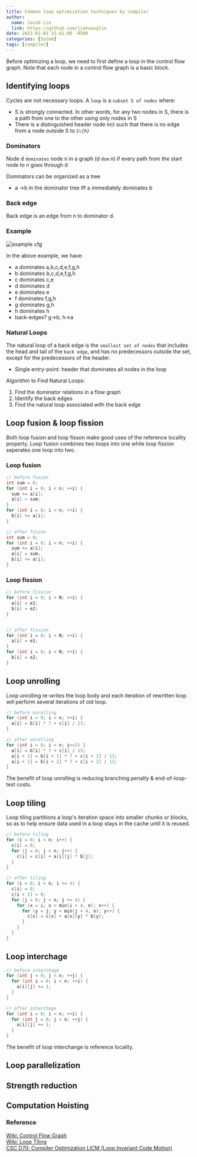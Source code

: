 ```yaml
---
title: Common loop optimization techniques by compiler
author:
  name: Jacob Lin
  link: https://github.com/jiahuanglin
date: 2022-01-01 15:41:00 -0500
categories: [Sytem]
tags: [compiler]
---
```


Before optimizing a loop, we need to first define a loop in the control flow graph. Note that each node in a control flow graph is a basic block.

## Identifying loops
Cycles are not necessary loops. A `loop` is a `subset S of nodes` where:
 - S is strongly connected. In other words, for any two nodes in S, there is a path from one to the other using only nodes in S
 - There is a distinguished header node *`h∈S`* such that there is no edge from a node outside S to *`S\{h}`*

### Dominators
Node d `dominates` node n in a graph (d `dom` n) if every path from
the start node to n goes through d

Dominators can be organized as a tree
  - a ->b in the dominator tree iff a immediately dominates b


### Back edge
Back edge is an edge from n to dominator d.

### Example
![example cfg](/assets/img/posts/loop-optimization/dominator-back-edge-example.jpg)

In the above example, we have:

- a dominates a,b,c,d,e,f,g,h 
- b dominates b,c,d,e,f,g,h 
- c dominates c,e 
- d dominates d 
- e dominates e 
- f dominates f,g,h 
- g dominates g,h 
- h dominates h 
- back-edges? g→b, h→a


### Natural Loops
The natural loop of a back edge is the `smallest set of nodes` that includes the head and tail of the `back edge`, and has no predecessors outside the set, except for the predecessors of the header.
  - Single entry-point: header that dominates all nodes in the loop

Algorithm to Find Natural Loops:
1. Find the dominator relations in a flow graph
2. Identify the back edges
3. Find the natural loop associated with the back edge

## Loop fusion & loop fission
Both loop fusion and loop fisson make good uses of the reference locality property. Loop fusion combines two loops into one while loop fission seperates one loop into two.

### Loop fusion
```c++
// before fusion
int sum = 0;
for (int i = 0; i < n; ++i) {
  sum += a[i];
  a[i] = sum;
}
for (int i = 0; i < n; ++i) {
  b[i] += a[i];
}

// after fusion
int sum = 0;
for (int i = 0; i < n; ++i) {
  sum += a[i];
  a[i] = sum;
  b[i] += a[i];
}
```

### Loop fission
```c++
// before fission
for (int i = 0; i < N; ++i) {
  a[i] = e1;
  b[i] = e2;
}


// after fission
for (int i = 0; i < N; ++i) {
  a[i] = e1;
}
for (int i = 0; i < N; ++i) {
  b[i] = e2;
}
```


## Loop unrolling
Loop unrolling re-writes the loop body and each iteration of rewritten loop will perform several iterations of old loop.

```c++
// before unrolling
for (int i = 0; i < n; ++i) {
  a[i] = b[i] * 7 + c[i] / 13;
}

// after unrolling
for (int i = 0; i < n; i+=3) {
  a[i] = b[i] * 7 + c[i] / 13;
  a[i + 1] = b[i + 1] * 7 + c[i + 1] / 13;
  a[i + 2] = b[i + 2] * 7 + c[i + 2] / 13;
}
```

The benefit of loop unrolling is reducing branching penalty & end-of-loop-test costs.

## Loop tiling
Loop tiling partitions a loop's iteration space into smaller chunks or blocks, so as to help ensure data used in a loop stays in the cache until it is reused.

```c++
// before tiling
for (i = 0; i < n; i++) {
  c[i] = 0;
  for (j = 0; j < n; j++) {
    c[i] = c[i] + a[i][j] * b[j];
  }
}

// after tiling
for (i = 0; i < n; i += 4) {
  c[i] = 0;
  c[i + 1] = 0;
  for (j = 0; j < n; j += 4) {
    for (x = i; x < min(i + 4, n); x++) {
      for (y = j; y < min(j + 4, n); y++) {
        c[x] = c[x] + a[x][y] * b[y];
      }
    }
  }
}
```

## Loop interchage
```c++
// before interchage
for (int j = 0; j < n; ++j) {
  for (int i = 0; i < n; ++i) {
    a[i][j] += 1;
  }
}

// after interchage
for (int i = 0; i < n; ++i) {
  for (int j = 0; j < n; ++j) {
    a[i][j] += 1;
  }
}
```
The benefit of loop interchange is reference locality.

## Loop parallelization

## Strength reduction

## Computation Hoisting


### Reference
[Wiki: Control Flow Graph](https://en.wikipedia.org/wiki/Control-flow_graph)\
[Wiki: Loop Tiling](https://en.wikipedia.org/wiki/Loop_nest_optimization)\
[CSC D70: Compiler Optimization LICM (Loop Invariant Code Motion)](http://www.cs.toronto.edu/~pekhimenko/courses/cscd70-w18/docs/Lecture%205%20[LICM%20and%20Strength%20Reduction]%2002.08.2018.pdf)